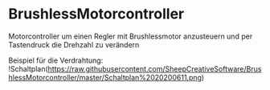 # BrushlessMotorcontroller
Motorcontroller um einen Regler mit Brushlessmotor anzusteuern und per Tastendruck die Drehzahl zu verändern

Beispiel für die Verdrahtung:
!Schaltplan(https://raw.githubusercontent.com/SheepCreativeSoftware/BrushlessMotorcontroller/master/Schaltplan%2020200611.png)

